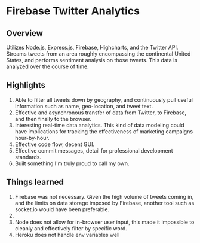 <h1>Firebase Twitter Analytics</h1>

<h2>Overview</h2>

<p>Utilizes Node.js, Express.js, Firebase, Highcharts, and the Twitter API. Streams tweets from an area roughly encompassing the continental United States, and performs sentiment analysis on those tweets. This data is analyzed over the course of time.</p>

<h2>Highlights</h2>

<ol>
<li>Able to filter all tweets down by geography, and continuously pull useful information such as name, geo-location, and tweet text.</li>
<li>Effective and asynchronous transfer of data from Twitter, to Firebase, and then finally to the browser.</li>
<li>Interesting real-time data analytics. This kind of data modeling could have implications for tracking the effectiveness of marketing campaigns hour-by-hour.</li>
<li>Effective code flow, decent GUI.</li>
<li>Effective commit messages, detail for professional development standards.</li>
<li>Built something I'm truly proud to call my own.</li>
</ol>

<h2>Things learned</h2>
<ol>
<li>Firebase was not necessary. Given the high volume of tweets coming in, and the limits on data storage imposed by Firebase, another tool such as socket.io would have been preferable.<li>
<li>Node does not allow for in-browser user input, this made it impossible to cleanly and effectively filter by specific word.</li>
<li>Heroku does not handle env variables well</li>
</ol>